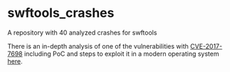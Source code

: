 # swftools_crashes
A repository with 40 analyzed crashes for swftools

There is an in-depth analysis of one of the vulnerabilities with [CVE-2017-7698](https://nvd.nist.gov/vuln/detail/CVE-2017-7698) including PoC and steps to exploit it in a modern operating system [here](https://github.com/0ca/swftools_crashes/tree/master/InfoOutputDev_cc_567).
